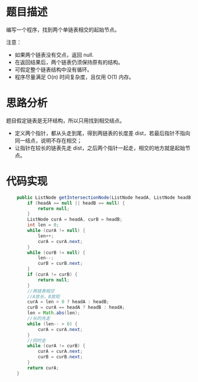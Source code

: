# 题目描述
编写一个程序，找到两个单链表相交的起始节点。

注意：

- 如果两个链表没有交点，返回 null.
- 在返回结果后，两个链表仍须保持原有的结构。
- 可假定整个链表结构中没有循环。
- 程序尽量满足 O(n) 时间复杂度，且仅用 O(1) 内存。


# 思路分析

题目假定链表是无环结构，所以只用找到相交结点。

- 定义两个指针，都从头走到尾，得到两链表的长度差 dist，若最后指针不指向同一结点，说明不存在相交；
- 让指针在较长的链表先走 dist，之后两个指针一起走，相交的地方就是起始节点。


# 代码实现
```java
    public ListNode getIntersectionNode(ListNode headA, ListNode headB) {
        if (headA == null || headB == null) {
            return null;
        }
        ListNode curA = headA, curB = headB;
        int len = 0;
        while (curA != null) {
            len++;
            curA = curA.next;
        }
        while (curB != null) {
            len--;
            curB = curB.next;
        }
        if (curA != curB) {
            return null;
        }
        //两链表相交
        //A放长，B放短
        curA = len > 0 ? headA : headB;
        curB = curA == headA ? headB : headA;
        len = Math.abs(len);
        //长的先走
        while (len-- > 0) {
            curA = curA.next;
        }
        //同时走
        while (curA != curB) {
            curA = curA.next;
            curB = curB.next;
        }
        return curA;
    }
```